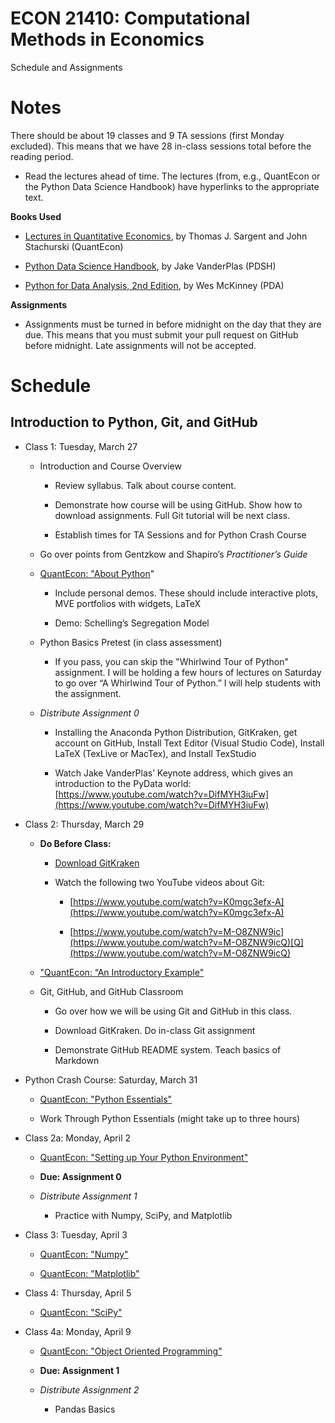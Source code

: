 ECON 21410: Computational Methods in Economics
==============================================

Schedule and Assignments


# Notes

There should be about 19 classes and 9 TA sessions (first Monday excluded). This means that we have 28 in-class sessions total before the reading period.

* Read the lectures ahead of time. The lectures (from, e.g., QuantEcon or the Python Data Science Handbook) have hyperlinks to the appropriate text.

**Books Used**

* [Lectures in ](https://lectures.quantecon.org/)[Quantitative Economics](https://lectures.quantecon.org/), by Thomas J. Sargent and John Stachurski (QuantEcon)

* [Python Data Science Handbook](https://jakevdp.github.io/PythonDataScienceHandbook/), by Jake VanderPlas (PDSH)

* [Python for Data Analysis, 2nd Edition](https://github.com/wesm/pydata-book), by Wes McKinney (PDA)

**Assignments**

* Assignments must be turned in before midnight on the day that they are due. This means that you must submit your pull request on GitHub before midnight. Late assignments will not be accepted.

# Schedule

## Introduction to Python, Git, and GitHub

* Class 1: Tuesday, March 27

    * Introduction and Course Overview

        * Review syllabus. Talk about course content.

        * Demonstrate how course will be using GitHub. Show how to download assignments. Full Git tutorial will be next class.

        * Establish times for TA Sessions and for Python Crash Course

    * Go over points from Gentzkow and Shapiro’s *Practitioner’s Guide*

    * [QuantEcon: "About Python](https://lectures.quantecon.org/py/about_py.html)"

        * Include personal demos. These should include interactive plots, MVE portfolios with widgets, LaTeX

        * Demo: Schelling’s Segregation Model

    * Python Basics Pretest (in class assessment)

        * If you pass, you can skip the "Whirlwind Tour of Python" assignment. I will be holding a few hours of lectures on Saturday to go over “A Whirlwind Tour of Python.” I will help students with the assignment.

    * *Distribute Assignment 0*

        * Installing the Anaconda Python Distribution, GitKraken, get account on GitHub, Install Text Editor (Visual Studio Code), Install LaTeX (TexLive or MacTex), and Install TexStudio

        * Watch Jake VanderPlas’ Keynote address, which gives an introduction to the PyData world: [https://www.youtube.com/watch?v=DifMYH3iuFw](https://www.youtube.com/watch?v=DifMYH3iuFw)

* Class 2: Thursday, March 29

    * **Do Before Class:**

        * [Download GitKraken](https://www.gitkraken.com/)

        * Watch the following two YouTube videos about Git:

            * [https://www.youtube.com/watch?v=K0mgc3efx-A](https://www.youtube.com/watch?v=K0mgc3efx-A)

            * [https://www.youtube.com/watch?v=M-O8ZNW9ic](https://www.youtube.com/watch?v=M-O8ZNW9icQ)[Q](https://www.youtube.com/watch?v=M-O8ZNW9icQ)

    * ["QuantEcon: “An Introductory Example"](https://lectures.quantecon.org/py/python_by_example.html)

    * Git, GitHub, and GitHub Classroom

        * Go over how we will be using Git and GitHub in this class.

        * Download GitKraken. Do in-class Git assignment

        * Demonstrate GitHub README system. Teach basics of Markdown

* Python Crash Course: Saturday, March 31

    * [QuantEcon: "Python Essentials"](https://lectures.quantecon.org/py/python_essentials.html)

    * Work Through Python Essentials (might take up to three hours)

* Class 2a: Monday, April 2

    * [QuantEcon: "Setting up Your Python Environment"](https://lectures.quantecon.org/py/getting_started.html)

    * **Due: Assignment 0**

    * *Distribute Assignment 1*

        * Practice with Numpy, SciPy, and Matplotlib

* Class 3: Tuesday, April 3

    * [QuantEcon: "Numpy"](https://lectures.quantecon.org/py/numpy.html)

    * [QuantEcon: "Matplotlib"](https://lectures.quantecon.org/py/matplotlib.html)

* Class 4: Thursday, April 5

    * [QuantEcon: "SciPy"](https://lectures.quantecon.org/py/scipy.html)

* Class 4a: Monday, April 9

    * [QuantEcon: "Object Oriented Programming"](https://lectures.quantecon.org/py/python_oop.html)

    * **Due: Assignment 1**

    * *Distribute Assignment 2*

        * Pandas Basics

